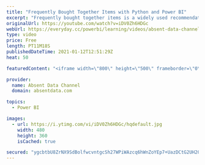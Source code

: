 ```yaml
---
title: "Frequently Bought Together Items with Python and Power BI"
excerpt: "Frequently bought together items is a widely used recommendation engine that shows the users what items were bought with a particular purchased item.  The recommendation is usually the top most purchased together permutation.  This is often seen at the time of purchase to encourage a user to increase"
originalUrl: https://youtube.com/watch?v=iDV0Zh6HDGc
webUrl: https://everyday.cc/powerbi/learning/videos/absent-data-channel-frequently-bought-together-items-with-python-and-power-bi/
type: video
price: Free
length: PT11M18S
publishedDateTime: 2021-01-12T12:51:29Z
heat: 50

featuredContent: "<iframe width=\"800\" height=\"500\" frameborder=\"0\" src=\"https://www.youtube.com/embed/iDV0Zh6HDGc\" allow=\"accelerometer; autoplay; encrypted-media; gyroscope; picture-in-picture\" allowfullscreen></iframe>"

provider:
  name: Absent Data Channel
  domain: absentdata.com

topics:
  - Power BI

images:
  - url: https://i.ytimg.com/vi/iDV0Zh6HDGc/hqdefault.jpg
    width: 480
    height: 360
    isCached: true

secured: "ygcbtbU8ZrNX9SdBolfwcvntgcSh27WPiWAzcq6hWnZoYEp7+UazDCtG2UH20HE10Y9+3GXY5Z8bYBfWzqFOIV5BXiYuvnXYRU6gaahROCzeWl9LxhX7JiRwxYKOc89z6IG9BCCIxccfAy2TazQ16dSEf0feMywp04MD+SV7p+kWLD15AkDa14NO6Bgv8jGuUA9gtpj4G7zBytKjeHUEN168Y3g8NgaCz1AjjEbScqW+KvNMT227wDNVpV1pjlZrbj+KssTuIJMAtWdnQ06TnvYamWc1ozsvDuFnXaKhM5PcWi3Xe67NPH3HyVWQqeSfAx9MRhz+IkZyrN+s2budLVdFLchfOSm+cTvfhUEHEMCHXGqV22VrjuS7x3bLXf1vf7nGAd2uB4Im/oiidaW5Urg8pNMaDc9+8/l7KjsSZBg=;J7no9Kn8OUMmCgnwBe1yJA=="
---
```


